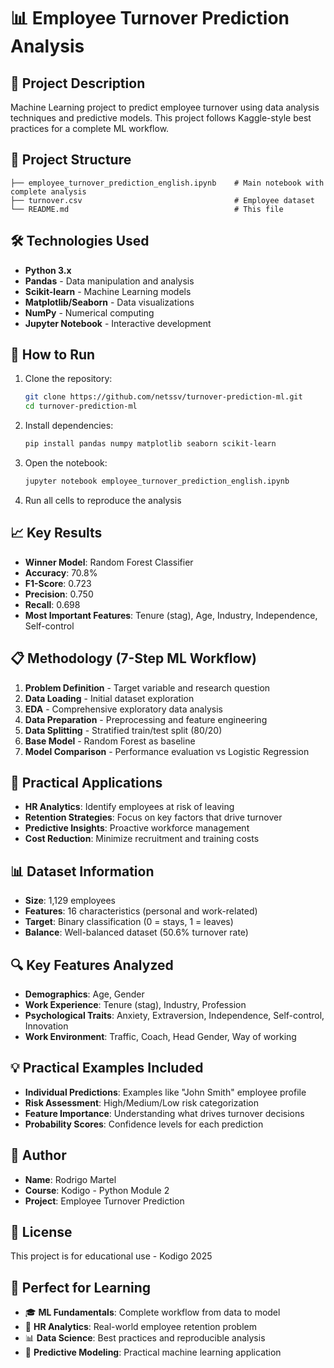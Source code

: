 # 📊 Employee Turnover Prediction Analysis

## 🎯 Project Description
Machine Learning project to predict employee turnover using data analysis techniques and predictive models. This project follows Kaggle-style best practices for a complete ML workflow.

## 📁 Project Structure
```
├── employee_turnover_prediction_english.ipynb    # Main notebook with complete analysis
├── turnover.csv                                  # Employee dataset
└── README.md                                     # This file
```

## 🛠️ Technologies Used
- **Python 3.x**
- **Pandas** - Data manipulation and analysis
- **Scikit-learn** - Machine Learning models
- **Matplotlib/Seaborn** - Data visualizations
- **NumPy** - Numerical computing
- **Jupyter Notebook** - Interactive development

## 🚀 How to Run
1. Clone the repository:
   ```bash
   git clone https://github.com/netssv/turnover-prediction-ml.git
   cd turnover-prediction-ml
   ```
2. Install dependencies:
   ```bash
   pip install pandas numpy matplotlib seaborn scikit-learn
   ```
3. Open the notebook:
   ```bash
   jupyter notebook employee_turnover_prediction_english.ipynb
   ```
4. Run all cells to reproduce the analysis

## 📈 Key Results
- **Winner Model**: Random Forest Classifier
- **Accuracy**: 70.8%
- **F1-Score**: 0.723
- **Precision**: 0.750
- **Recall**: 0.698
- **Most Important Features**: Tenure (stag), Age, Industry, Independence, Self-control

## 📋 Methodology (7-Step ML Workflow)
1. **Problem Definition** - Target variable and research question
2. **Data Loading** - Initial dataset exploration
3. **EDA** - Comprehensive exploratory data analysis
4. **Data Preparation** - Preprocessing and feature engineering
5. **Data Splitting** - Stratified train/test split (80/20)
6. **Base Model** - Random Forest as baseline
7. **Model Comparison** - Performance evaluation vs Logistic Regression

## 🎯 Practical Applications
- **HR Analytics**: Identify employees at risk of leaving
- **Retention Strategies**: Focus on key factors that drive turnover
- **Predictive Insights**: Proactive workforce management
- **Cost Reduction**: Minimize recruitment and training costs

## 📊 Dataset Information
- **Size**: 1,129 employees
- **Features**: 16 characteristics (personal and work-related)
- **Target**: Binary classification (0 = stays, 1 = leaves)
- **Balance**: Well-balanced dataset (50.6% turnover rate)

## 🔍 Key Features Analyzed
- **Demographics**: Age, Gender
- **Work Experience**: Tenure (stag), Industry, Profession
- **Psychological Traits**: Anxiety, Extraversion, Independence, Self-control, Innovation
- **Work Environment**: Traffic, Coach, Head Gender, Way of working

## 💡 Practical Examples Included
- **Individual Predictions**: Examples like "John Smith" employee profile
- **Risk Assessment**: High/Medium/Low risk categorization
- **Feature Importance**: Understanding what drives turnover decisions
- **Probability Scores**: Confidence levels for each prediction

## 👥 Author
- **Name**: Rodrigo Martel
- **Course**: Kodigo - Python Module 2
- **Project**: Employee Turnover Prediction

## 📄 License
This project is for educational use - Kodigo 2025

## 🌟 Perfect for Learning
- 🎓 **ML Fundamentals**: Complete workflow from data to model
- 💼 **HR Analytics**: Real-world employee retention problem
- 📊 **Data Science**: Best practices and reproducible analysis
- 🔬 **Predictive Modeling**: Practical machine learning application

